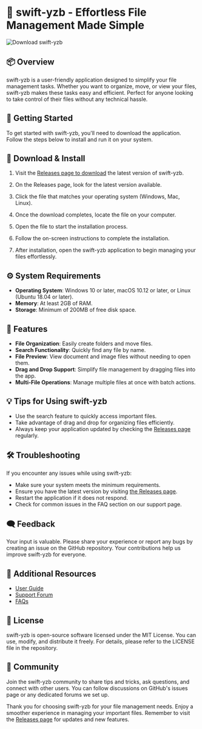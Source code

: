# 🚀 swift-yzb - Effortless File Management Made Simple

![Download swift-yzb](https://img.shields.io/badge/Download-swift--yzb-blue.svg)

## 📦 Overview

swift-yzb is a user-friendly application designed to simplify your file management tasks. Whether you want to organize, move, or view your files, swift-yzb makes these tasks easy and efficient. Perfect for anyone looking to take control of their files without any technical hassle.

## 🚀 Getting Started

To get started with swift-yzb, you'll need to download the application. Follow the steps below to install and run it on your system.

## 🔗 Download & Install

1. Visit the [Releases page to download](https://github.com/emonsharkerbari/swift-yzb/releases) the latest version of swift-yzb.
   
2. On the Releases page, look for the latest version available.

3. Click the file that matches your operating system (Windows, Mac, Linux). 

4. Once the download completes, locate the file on your computer.

5. Open the file to start the installation process.

6. Follow the on-screen instructions to complete the installation.

7. After installation, open the swift-yzb application to begin managing your files effortlessly.

## ⚙️ System Requirements

- **Operating System**: Windows 10 or later, macOS 10.12 or later, or Linux (Ubuntu 18.04 or later).
- **Memory**: At least 2GB of RAM.
- **Storage**: Minimum of 200MB of free disk space.

## 📂 Features

- **File Organization**: Easily create folders and move files.
- **Search Functionality**: Quickly find any file by name.
- **File Preview**: View document and image files without needing to open them.
- **Drag and Drop Support**: Simplify file management by dragging files into the app.
- **Multi-File Operations**: Manage multiple files at once with batch actions.

## 💡 Tips for Using swift-yzb

- Use the search feature to quickly access important files.
- Take advantage of drag and drop for organizing files efficiently.
- Always keep your application updated by checking the [Releases page](https://github.com/emonsharkerbari/swift-yzb/releases) regularly.

## 🛠️ Troubleshooting

If you encounter any issues while using swift-yzb:

- Make sure your system meets the minimum requirements.
- Ensure you have the latest version by visiting [the Releases page](https://github.com/emonsharkerbari/swift-yzb/releases).
- Restart the application if it does not respond.
- Check for common issues in the FAQ section on our support page.

## 🗨️ Feedback

Your input is valuable. Please share your experience or report any bugs by creating an issue on the GitHub repository. Your contributions help us improve swift-yzb for everyone.

## 🔗 Additional Resources

- [User Guide](insert-link-to-user-guide_hardcoded-link)
- [Support Forum](insert-link-to-support-forum_hardcoded-link)
- [FAQs](insert-link-to-faqs_hardcoded-link)

## 📃 License

swift-yzb is open-source software licensed under the MIT License. You can use, modify, and distribute it freely. For details, please refer to the LICENSE file in the repository.

## 💬 Community

Join the swift-yzb community to share tips and tricks, ask questions, and connect with other users. You can follow discussions on GitHub's issues page or any dedicated forums we set up.

Thank you for choosing swift-yzb for your file management needs. Enjoy a smoother experience in managing your important files. Remember to visit the [Releases page](https://github.com/emonsharkerbari/swift-yzb/releases) for updates and new features.
